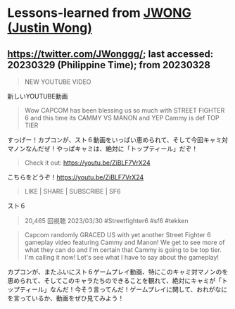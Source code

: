# Lessons-learned from [JWONG (Justin Wong)](https://twitter.com/JWonggg?ref_src=twsrc%5Egoogle%7Ctwcamp%5Eserp%7Ctwgr%5Eauthor)

## https://twitter.com/JWonggg/; last accessed: 20230329 (Philippine Time); from 20230328

> NEW YOUTUBE VIDEO

新しいYOUTUBE動画

> Wow CAPCOM has been blessing us so much with STREET FIGHTER 6 and this time its CAMMY VS MANON and YEP Cammy is def TOP TIER

すっげー！カプコンが、スト６動画をいっぱい恵められて、そして今回キャミ対マノンなんだぜ！やっぱキャミは、絶対に「トップティール」だぞ！

> Check it out: https://youtu.be/ZiBLF7VrX24

こちらをどうぞ！https://youtu.be/ZiBLF7VrX24

> LIKE | SHARE | SUBSCRIBE | SF6

スト６

> 20,465 回視聴  2023/03/30  #Streetfighter6 #sf6 #tekken

> Capcom randomly GRACED US with yet another Street Fighter 6 gameplay video featuring Cammy and Manon! We get to see more of what they can do and I'm certain that Cammy is going to be top tier. I'm calling it now! Let's see what I have to say about the gameplay!

カプコンが、またふいにスト６ゲームプレイ動画、特にこのキャミ対マノンのを恵められて、そしてこのキャラたちのできることを観れて、絶対にキャミが「トップティール」なんだ！今そう言ってんだ！ゲームプレイに関して、おれがなにを言っているか、動画をぜひ見てみよう！

